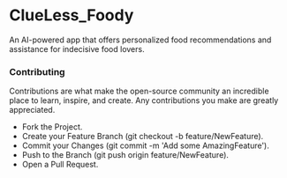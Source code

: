 # ClueLess_Foody
An AI-powered app that offers personalized food recommendations and assistance for indecisive food lovers.

### Contributing <br>
Contributions are what make the open-source community an incredible place to learn, inspire, and create. Any contributions you make are greatly appreciated. <br>
- Fork the Project.
- Create your Feature Branch (git checkout -b feature/NewFeature).
- Commit your Changes (git commit -m 'Add some AmazingFeature').
- Push to the Branch (git push origin feature/NewFeature).
- Open a Pull Request.
